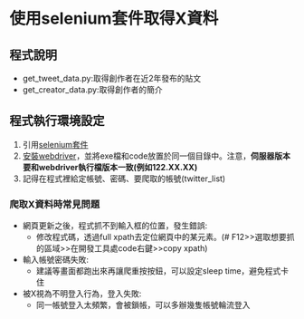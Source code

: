 # 使用selenium套件取得X資料

## 程式說明
- get_tweet_data.py:取得創作者在近2年發布的貼文 
- get_creator_data.py:取得創作者的簡介

## 程式執行環境設定

1. 引用[selenium套件](https://selenium-python.readthedocs.io/locating-elements.html)
2. [安裝webdriver](https://googlechromelabs.github.io/chrome-for-testing/ )，並將exe檔和code放置於同一個目錄中。注意，**伺服器版本要和webdriver執行檔版本一致(例如122.XX.XX)**
3. 記得在程式裡給定帳號、密碼、要爬取的帳號(twitter_list) 

### 爬取X資料時常見問題
- 網頁更新之後，程式抓不到輸入框的位置，發生錯誤:
    - 修改程式碼，透過full xpath去定位網頁中的某元素。(# F12>>選取想要抓的區域>>在開發工具處code右鍵>>copy xpath)
- 輸入帳號密碼失敗:
    - 建議等畫面都跑出來再讓爬重按按鈕，可以設定sleep time，避免程式卡住
- 被X視為不明登入行為，登入失敗:
    - 同一帳號登入太頻繁，會被鎖帳，可以多辦幾隻帳號輪流登入

